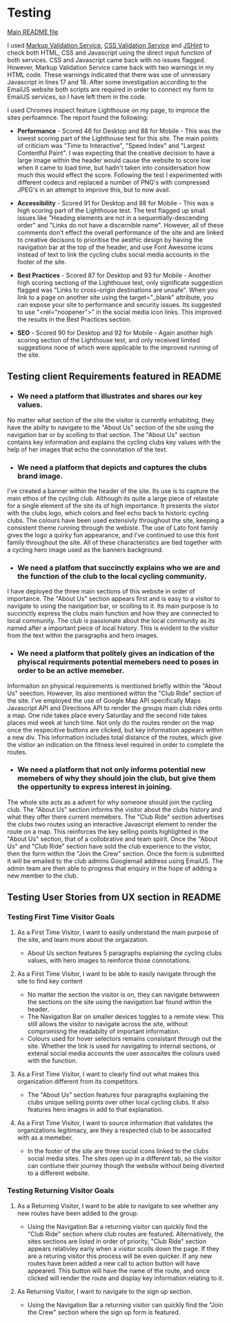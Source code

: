 # Testing

<a href="README.md">Main README file</a>

I used <a href="https://validator.w3.org/"> Markup Validation Service</a>,  <a href="https://jigsaw.w3.org/css-validator/">CSS Validation Service</a> and <a href="https://jshint.com/">JSHint</a> to check both HTML, CSS and Javascript using the direct input function of both services. CSS and Javascript came back with no issues flagged. However, Markup Validation Service came back with two warnings in my HTML code. These warnings indicated that there was use of unnessary Javascript in lines 17 and 18. After some investigation according to the EmailJS website both scripts are required in order to connect my form to EmailJS services, so I have left them in the code. 

I used Chromes inspect feature Lighthouse on my page, to improce the sites perfoamnce. The report found the following: 

* <b>Performance</b> - Scored 46 for Desktop and 88 for Mobile - This was the lowest scoring part of the Lighthouse test for this site. The main points of criticism was "Time to Interactive", "Speed Index" and "Largest Contentful Paint". I was expecting that the creative decision to have a large image within the header would cause the website to score low when it came to load time, but hadn't taken into considersation how much this would effect the score. Following the test I experimented with different codecs and replaced a number of PNG's with compressed JPEG's in an attempt to improve this, but to now avail. 

* <b>Accessibility</b> - Scored 91 for Desktop and 88 for Mobile - This was a high scoring part of the Lighthouse test. The test flagged up small issues like "Heading elements are not in a sequentially-descending order" and "Links do not have a discernible name". However, all of these comments don't effect the overall performance of the site and are linked to creative decisons to prioritise the aesthic design by having the navigation bar at the top of the header, and use Font Awesome icons instead of text to link the cycling clubs social media accounts in the footer of the site.  

* <b>Best Practices</b> - Scored 87 for Desktop and 93 for Mobile - Another high scoring sectiong of the Lighthouse test, only significate suggestion flagged was "Links to cross-origin destinations are unsafe". When you link to a page on another site using the target="_blank" attribute, you can expose your site to performance and security issues. Its suggested to use "<rel="noopener">" in the social media icon links. This improved the results in the Best Practices section. 

* <b>SEO</b> - Scored 90 for Desktop and 92 for Mobile - Again another high scoring section of the Lighthouse test, and only received limited suggestions none of which were applicable to the improved running of the site. 

## Testing client Requirements featured in README

* ###  We need a platform that illustrates and shares our key values.

No matter what section of the site the visitor is currently enhabiting, they have the abilty to navigate to the "About Us" section of the site using the navigation bar or by scolling to that section. The "About Us" section contains key information and explains the cycling clubs key values with the help of her images that echo the connotation of the text. 

* ###  We need a platform that depicts and captures the clubs brand image. 

I've created a banner within the header of the site. Its use is to capture the main ethos of the cycling club. Although its quite a large piece of relastate for a single element of the site its of high importance. It presents the vistor with the clubs logo, which colors and feel echo back to historic cycling clubs. The colours have been used extensivly throughout the site, keeping a consistent theme running through the webiste. The use of Lato font family gives the logo a quirky fun appearance, and I've continued to use this font family throughout the site. All of these characteristics are tied together with a cycling hero image used as the banners background. 

* ###  We need a platfom that succinctly explains who we are and the function of the club to the local cycling community.

I have deployed the three main sections of this website in order of importance. The "About Us" section appears first and is easy to a visitor to navigate to using the navigation bar, or scolling to it. Its main purpose is to succinctly express the clubs main function and how they are connected to local community. The club is passionate about the local community as its named after a important piece of local history. This is evident to the visitor from the text within the paragraphs and hero images. 

* ###  We need a platform that politely gives an indication of the phyiscal requirments potential memebers need to poses in order to be an active memeber. 

Informaiton on physical requirements is mentioned briefly within the "About Us" seection. However, its also mentioned within the "Club Ride" section of the site. I've employed the use of Google Map API specifically Maps Javascript API and Directions API to render the groups main club rides onto a map. One ride takes place every Saturday and the second ride takes places mid week at lunch time. Not only do the routes render on the map once the respecitive buttons are clicked, but key information appears within a new div. This information includes total distance of the routes, which give the vistior an indication on the fitness level required in order to complete the routes.  

* ###  We need a platform that not only informs potential new memebers of why they should join the club, but give them the oppertunity to express interest in joining. 

The whole site acts as a advert for why someone should join the cycling club. The "About Us" section informs the visitor about the clubs history and what they offer there current memebers. The "Club Ride" section advertises the clubs two routes using an interactive Javascript element to render the route on a map. This reinforces the key selling points highlighted in the "About Us" section, that of a collobrative and team spirit. Once the "About Us" and "Club Ride" section have sold the club experience to the vistor, then the form within the "Join the Crew" section. Once the form is submitted it will be emailed to the club admins Googlemail address using EmailJS. The admin team are then able to progress that enquiry in the hope of adding a new member to the club. 

## Testing User Stories from UX section in README

### Testing First Time Visitor Goals
1. As a First Time Visitor, I want to easily understand the main purpose of the site, and learn more about the orgaization. 
    * About Us section features 5 paragraphs explaining the cycling clubs values, with hero images to reinforce those connotations. 

1. As a First Time Visitor, I want to be able to easily navigate through the site to find key content
    * No matter the section the visitor is on, they can navigate betwween the sections on the site using the navigation bar found within the header. 
    * The Navigation Bar on smaller devices toggles to a remote view. This still allows the visitor to navigate across the site, without compromisng the readabilty of important information. 
    * Colours used for hover selectors remains consistant through out the site. Whether the link is used for navigating to internal sections, or extenal social media accounts the user assocaites the colours used with the function. 

1. As a First Time Visitor, I want to clearly find out what makes this organization different from its competitors.
    * The "About Us" section features four paragraphs explaining the clubs unique selling points over other local cycling clubs. It also features hero images in add to that explanation. 

1. As a First Time Visitor, I want to source information that validates the organizations legitimacy, are they a respected club to be assocaited with as a memeber. 
    * In the footer of the site are three social icons linked to the clubs social media sites. The sites open up in a different tab, so the visitor can contiune their journey though the website without being diverted to a different website. 

### Testing Returning Visitor Goals
1. As a Returning Visitor, I want to be able to navigate to see whether any new routes have been added to the group. 
    * Using the Navigation Bar a returning visitor can quickly find the "Club Ride" section where club routes are featured. Alternatively, the sites sections are listed in order of priority, "Club Ride" section appears relativley early when a visitor scolls down the page. If they are a returing visitor this process will be even quicker. If any new routes have been added a new call to action button will have appeared. This button will have the name of the route, and once clicked will render the route and display key information relating to it. 

1. As Returning Visitor, I want to navigate to the sign up section.
    * Using the Navigation Bar a returning visitor can quickly find the "Join the Crew" section where the sign up form is featured. 


